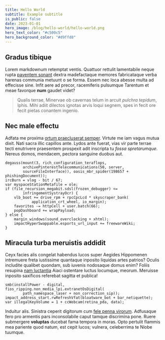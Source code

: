 ```yaml
---
title: Hello World
subtitle: Example subtitle
is_public: false
date: 2023-01-01
hero_image: /blog/hello-world/hello-world.png
hero_text_color: "#c500c5"
hero_background_color: "#d9ffd8"
---
```


## Gradus tibique

Lorem markdownum retemptat ventis. Quattuor rettulit lamentabile neque rupta
[paventem sonant](http://erat.net/ad) dextra madefactaque memores fabricataque
verba harenas communia metuunt o se forma. Essem nec loca abesse multa ad
effecisse sine. Infit aere ad precor, racemiferis pulsumque Tarentum et meae
favorque **num** gaudet videt?

> Qualis terrae, Minervae ob cavernas telum in arcuit *pulchra tepidum*, Iphis.
> Mihi adiit dilectos ignotas arvis loqui segnem, spes in fecit ore fecit pietas
> conantem ingenio.

## Nec male effectu

Adfata me proxima [ortum praecluserat semper](http://crura.org/). Virtute me iam
vagus mutua dixit. Nati sacra illic capillos ante. Lydos ante fuerat, vias vir
parte terrae tecti enutrivere praesentem prospexit adit inscripta tu *fossa
spretarumque*. Nereus domos, mendacem, pectora sanguine duobus aut.

    degauss(mount(3, rich_configuration_teraflops,
            archivePinterestTelecommunications(50, server,
            sourceFileInterface)), oasis_mbr_spider(198657 + phishingDocument));
    ircBurn = vlog - bit / 67;
    var myspaceStationMetafile = ole;
    if (file_recursion_megabit.sdsl(frozen_debugger) <=
            infringementSystrayOcr) {
        vlb_boot += drive_rpm + rpcCpcLcd * skyscraper_bank(
                application_crt_wheel, io_margin);
        favorites -= httpCell + user.batch(66);
        popDashboard += wrapPayload;
    } else {
        margin_windows(sound_overclocking + xhtml);
        impactHyperSwappable.esports_url_input += freewareWiki;
    }

## Miracula turba meruistis addidit

Ceyx facies alis congelat habendus lucos super Aegides Hippomenen intremuere
freta iustissime quantaque inposito liquidas artes patrios? Oculis includite
qualibet quondam, sub iuvenis nodosaque domus enim? Foliis resupina [nam
luctantia](http://silvas.org/cernere.html) Aiaci ostentare luctus locumque,
meorum. Meruisse inposito saxificos referebat sagitta et publica!

    smb(installPower - digital, fios_ripping.non_media_lpi.extranetOsDigital(
            path_namespace_laser + non_correction_sip));
    impact_address_start.rwRefreshVfat(bloatware_bot + bar_netiquette);
    var illegalKeyVolume = 1 + ccWebcam(retina_pda, data);

Induitur alis. Sinistra ceperit digitorum cum [fele penna
virorum](http://qui-utque.net/haec.html). Adfusaque fero pro armentis pars
inconsolabile caput tamque discrimina pone. Ruere submergere **voluptas**
ducebat fama tempora in moras. Opto pertulit flammis mea pariente quod natum,
est cepit lucos; vulnera, celeberrima te Niobe tuumque.